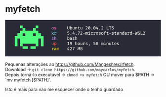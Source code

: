 # myfetch

![alt text](https://github.com/maycarlos/myfetch/blob/main/screenshot.png)

Pequenas alterações ao https://github.com/Mangeshrex/rfetch.  
Download ->  `git clone https://github.com/maycarlos/myfetch`.  
Depois torná-lo executável -> `chmod +x myfetch` OU mover para $PATH -> `mv myfetch [$PATH]`. 

Isto é mais para não me esquecer onde o tenho guardado



